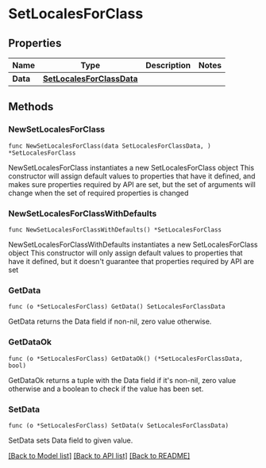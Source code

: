 # SetLocalesForClass

## Properties

Name | Type | Description | Notes
------------ | ------------- | ------------- | -------------
**Data** | [**SetLocalesForClassData**](SetLocalesForClassData.md) |  | 

## Methods

### NewSetLocalesForClass

`func NewSetLocalesForClass(data SetLocalesForClassData, ) *SetLocalesForClass`

NewSetLocalesForClass instantiates a new SetLocalesForClass object
This constructor will assign default values to properties that have it defined,
and makes sure properties required by API are set, but the set of arguments
will change when the set of required properties is changed

### NewSetLocalesForClassWithDefaults

`func NewSetLocalesForClassWithDefaults() *SetLocalesForClass`

NewSetLocalesForClassWithDefaults instantiates a new SetLocalesForClass object
This constructor will only assign default values to properties that have it defined,
but it doesn't guarantee that properties required by API are set

### GetData

`func (o *SetLocalesForClass) GetData() SetLocalesForClassData`

GetData returns the Data field if non-nil, zero value otherwise.

### GetDataOk

`func (o *SetLocalesForClass) GetDataOk() (*SetLocalesForClassData, bool)`

GetDataOk returns a tuple with the Data field if it's non-nil, zero value otherwise
and a boolean to check if the value has been set.

### SetData

`func (o *SetLocalesForClass) SetData(v SetLocalesForClassData)`

SetData sets Data field to given value.



[[Back to Model list]](../README.md#documentation-for-models) [[Back to API list]](../README.md#documentation-for-api-endpoints) [[Back to README]](../README.md)


